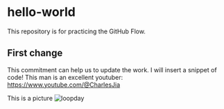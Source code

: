 # hello-world
This repository is for practicing the GitHub Flow.
## First change
This commitment can help us to update the work.
I will insert a snippet of code!
This man is an excellent youtuber:
https://www.youtube.com/@CharlesJia

This is a picture
![loopday](https://github.com/aloopday/hello-world/assets/164903534/948c281d-a7bb-447a-a068-8b365ebb250d)
